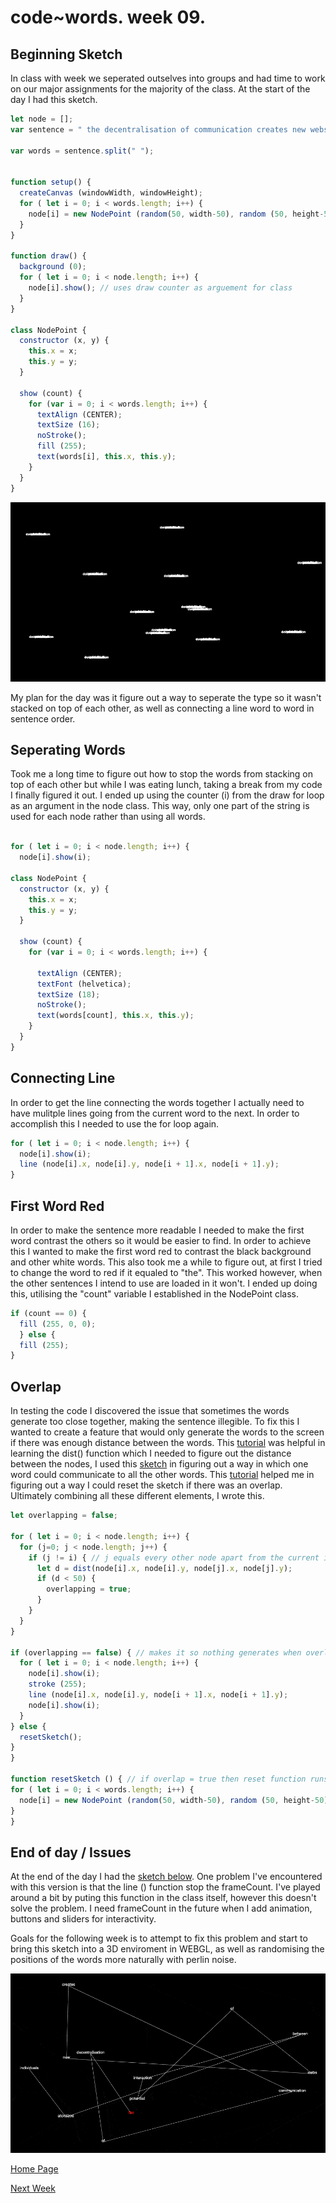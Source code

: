 # code~words. week 09.

## Beginning Sketch
In class with week we seperated outselves into groups and had time to work on our major assignments for the majority of the class. At the start of the day I had this sketch.

``` javascript
let node = [];
var sentence = " the decentralisation of communication creates new webs of potential interaction between atomized individuals";

var words = sentence.split(" ");


function setup() {
  createCanvas (windowWidth, windowHeight);
  for ( let i = 0; i < words.length; i++) {
    node[i] = new NodePoint (random(50, width-50), random (50, height-50));
  }
}

function draw() {
  background (0);
  for ( let i = 0; i < node.length; i++) {
    node[i].show(); // uses draw counter as arguement for class
  }
}

class NodePoint {
  constructor (x, y) {
    this.x = x;
    this.y = y;
  }
  
  show (count) {
    for (var i = 0; i < words.length; i++) {
      textAlign (CENTER);
      textSize (16);
      noStroke();
      fill (255);
      text(words[i], this.x, this.y);
    }
  }
}
```
<img src="week_09_start.gif">

My plan for the day was it figure out a way to seperate the type so it wasn't stacked on top of each other, as well as connecting a line word to word in sentence order. 

## Seperating Words
Took me a long time to figure out how to stop the words from stacking on top of each other but while I was eating lunch, taking a break from my code I finally figured it out. I ended up using the counter (i) from the draw for loop as an argument in the node class. This way, only one part of the string is used for each node rather than using all words.

``` javascript

for ( let i = 0; i < node.length; i++) {
  node[i].show(i); 
   
class NodePoint {
  constructor (x, y) {
    this.x = x;
    this.y = y;
  }

  show (count) {
    for (var i = 0; i < words.length; i++) {

      textAlign (CENTER);
      textFont (helvetica);
      textSize (18);
      noStroke();
      text(words[count], this.x, this.y);
    }
  }
}
```

## Connecting Line
In order to get the line connecting the words together I actually need to have mulitple lines going from the current word to the next. In order to accomplish this I needed to use the for loop again.

```javascript
for ( let i = 0; i < node.length; i++) {
  node[i].show(i); 
  line (node[i].x, node[i].y, node[i + 1].x, node[i + 1].y);
}
```

## First Word Red
In order to make the sentence more readable I needed to make the first word contrast the others so it would be easier to find. In order to achieve this I wanted to make the first word red to contrast the black background and other white words. This also took me a while to figure out, at first I tried to change the word to red if it equaled to "the". This worked however, when the other sentences I intend to use are loaded in it won't. I ended up doing this, utilising the "count" variable I established in the NodePoint class.

``` javascript
if (count == 0) {
  fill (255, 0, 0);
  } else {
  fill (255);
}
```

## Overlap 
In testing the code I discovered the issue that sometimes the words generate too close together, making the sentence illegible. To fix this I wanted to create a feature that would only generate the words to the screen if there was enough distance between the words. This [tutorial](https://www.youtube.com/watch?v=XATr_jdh-44) was helpful in learning the dist() function which I needed to figure out the distance between the nodes, I used this [sketch](https://www.openprocessing.org/sketch/28023) in figuring out a way in which one word could communicate to all the other words. This [tutorial](https://www.youtube.com/watch?v=lm8Y8TD4CTM&t=206s) helped me in figuring out a way I could reset the sketch if there was an overlap. Ultimately combining all these different elements, I wrote this.

``` javascript
let overlapping = false; 

for ( let i = 0; i < node.length; i++) {
  for (j=0; j < node.length; j++) {
    if (j != i) { // j equals every other node apart from the current i
      let d = dist(node[i].x, node[i].y, node[j].x, node[j].y);
      if (d < 50) {
        overlapping = true;
      }
    }
  }
}

if (overlapping == false) { // makes it so nothing generates when overlapping == true
  for ( let i = 0; i < node.length; i++) {
    node[i].show(i); 
    stroke (255);
    line (node[i].x, node[i].y, node[i + 1].x, node[i + 1].y); 
    node[i].show(i); 
  }
} else {
  resetSketch();
}
}

function resetSketch () { // if overlap = true then reset function runs
for ( let i = 0; i < words.length; i++) {
  node[i] = new NodePoint (random(50, width-50), random (50, height-50));
}
}
```
## End of day / Issues
At the end of the day I had the [sketch below](https://finnarundel.github.io/codewordsRMIT/week_09/week_09_end_sketch/). One problem I've encountered with this version is that the line () function stop the frameCount. I've played around a bit by puting this function in the class itself, however this doesn't solve the problem. I need frameCount in the future when I add animation, buttons and sliders for interactivity. 

Goals for the following week is to attempt to fix this problem and start to bring this sketch into a 3D enviroment in WEBGL, as well as randomising the positions of the words more naturally with perlin noise.

<img src="week_09_end.gif">

[Home Page](https://finnarundel.github.io/codewordsRMIT/)

[Next Week](https://finnarundel.github.io/codewordsRMIT/week_10/)
